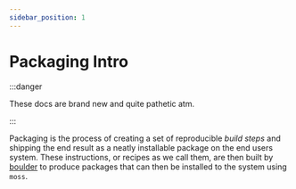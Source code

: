 ```yaml
---
sidebar_position: 1
---
```


# Packaging Intro

:::danger 

These docs are brand new and quite pathetic atm.

:::

Packaging is the process of creating a set of reproducible *build steps* and shipping the
end result as a neatly installable package on the end users system. These instructions, or
recipes as we call them, are then built by [boulder](boulder) to produce packages that can
then be installed to the system using `moss`.
